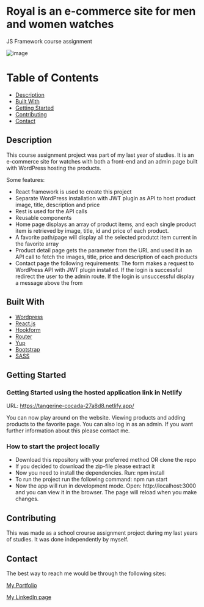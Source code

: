 # Royal is an e-commerce site for men and women watches
JS Framework course assignment

![image](https://i.ibb.co/kMwmS3V/royal-webpage-image-04.jpg)



# Table of Contents

- [Description](#description)
- [Built With](#built-with)
- [Getting Started](#getting-started)
- [Contributing](#contributing)
- [Contact](#contact)

## Description

This course assignment project was part of my last year of studies. It is an e-commerce site for watches with both a front-end and an admin page built with WordPress hosting the products.

Some features:
- React framework is used to create this project 
- Separate WordPress installation with JWT plugin as API to host product image, title, description and price
- Rest is used for the API calls
- Reusable components
- Home page displays an array of product items, and each single product item is retrieved by image, title, id and price of each product.
- A favorite path/page will display all the selected produtct item current in the favorite array
- Product detail page gets the parameter from the URL and used it in an API call to fetch the images, title, price and description of each products
- Contact page the following requirements: 
  The form makes a request to WordPress API with JWT plugin installed. If the login is successful 
  redirect the user to the admin route.
  If the login is unsuccessful display a message above the from


## Built With

- [Wordpress](https://wordpress.com/)
- [React.js](https://reactjs.org/)
- [Hookform](https://react-hook-form.com)
- [Router](https://reactrouter.com/en/main)
- [Yup](https://www.npmjs.com/package/yup)
- [Bootstrap](https://getbootstrap.com)
- [SASS](https://sass-lang.com)

## Getting Started

### Getting Started using the hosted application link in Netlify

URL: https://tangerine-cocada-27a8d8.netlify.app/

You can now play around on the website. Viewing products and adding products to the favorite page.
You can also log in as an admin. 
If you want further information about this please contact me.


### How to start the project locally

- Download this repository with your preferred method OR clone the repo
- If you decided to download the zip-file please extract it
- Now you need to install the dependencies. Run: npm install
- To run the project run the following command: npm run start
- Now the app will run in development mode. Open: http://localhost:3000
  and you can view it in the browser. The page will reload when you make changes. 


## Contributing

This was made as a school crourse assignment project during my last years of studies. It was done independently by myself.

## Contact

The best way to reach me would be through the following sites:

[My Portfolio](https://www.abjerke.com/)

[My LinkedIn page]( https://www.linkedin.com/in/aina-bjerke-a2b114172/)



